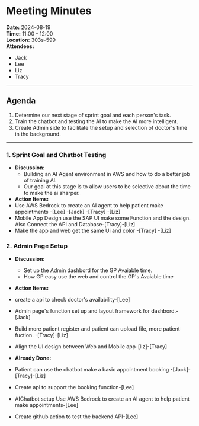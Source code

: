 # Meeting Minutes

**Date:** 2024-08-19  
**Time:** 11:00 - 12:00  
**Location:** 303s-599  
**Attendees:** 
- Jack
- Lee
- Liz
- Tracy

---

## Agenda

1. Determine our next stage of sprint goal and each person's task.
2. Train the chatbot and testing the AI to make the AI more intelligent.
3. Create Admin side to facilitate the setup and selection of doctor's time in the background.

---

### 1. Sprint Goal  and Chatbot Testing
- **Discussion:** 
  - Building an AI Agent environment in AWS and how to do a better job of training AI.
  - Our goal at this stage is to allow users to be selective about the time to make the ai sharper.
- **Action Items:** 
 - Use AWS Bedrock to create an AI agent to help patient make appointments -[Lee] -[Jack] -[Tracy] -[Liz]
 - Mobile App Design use the SAP UI make some Function and the design. Also Connect the API and Database-[Tracy]-[Liz]
 - Make the app and web get the same Ui and color -[Tracy] -[Liz]
### 2. Admin Page Setup
- **Discussion:**
  - Set up the Admin dashbord for the GP Avaiable time.
  - How GP easy use the web and control the GP's Avaiable time
- **Action Items:**
-  create a api to check doctor's availability-[Lee]
-  Admin page's function set up and layout framework for dashbord.-[Jack]
-  Build more patient register and patient can upload file, more patient fuction. -[Tracy]-[Liz]
-  Align the UI design between Web and Mobile app-[liz]-[Tracy]
  
- **Already Done:**
 - Patient can use the chatbot make a basic appointment booking -[Jack]-[Tracy]-[Liz]
 - Create api to support the booking function-[Lee]
 - AIChatbot setup Use AWS Bedrock to create an AI agent to help patient make appointments-[Lee]
 - Create github action to test the backend API-[Lee]

